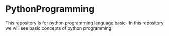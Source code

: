 # PythonProgramming
This repository is for python programming language basic-
In this repository we will see basic concepts of python programming:


